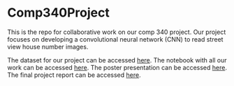 # Comp340Project
This is the repo for collaborative work on our comp 340 project. Our project focuses on developing a convolutional neural network (CNN) to read street view house number images. 

The dataset for our project can be accessed [here](http://ufldl.stanford.edu/housenumbers/). 
The notebook with all our work can be accessed [here](comp340_finalproject.ipynb).
The poster presentation can be accessed [here](poster.pdf). 
The final project report can be accessed [here](ProjectReport.pdf).
